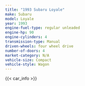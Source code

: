 ```yaml
---
title: "1993 Subaru Loyale"
make: Subaru
model: Loyale
year: 1993
engine-fuel-type: regular unleaded
engine-hp: 90
engine-cylinders: 4
transmission-type: Manual
driven-wheels: four wheel drive
number-of-doors: 4
market-category: N/A
vehicle-size: Compact
vehicle-style: Wagon
---
```


{{< car_info >}}
